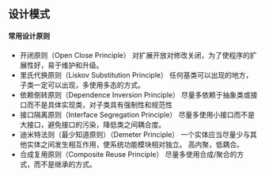 ## 设计模式

#### 常用设计原则

+ 开闭原则（Open Close Principle）
  对扩展开放对修改关闭，为了使程序的扩展性好，易于维护和升级。
+ 里氏代换原则（Liskov Substitution Principle）
  任何基类可以出现的地方，子类一定可以出现，多使用多态的方式。
+ 依赖倒转原则（Dependence Inversion Principle）
  尽量多依赖于抽象类或接口而不是具体实现类，对子类具有强制性和规范性
+ 接口隔离原则（Interface Segregation Principle）
  尽量多使用小接口而不是大接口，避免接口的污染，降低类之间耦合度。
+ 迪米特法则（最少知道原则）（Demeter Principle）
  一个实体应当尽量少与其他实体之间发生相互作用，使系统功能模块相对独立。
  高内聚，低耦合。
+ 合成复用原则（Composite Reuse Principle）
  尽量多使用合成/聚合的方式，而不是继承的方式。